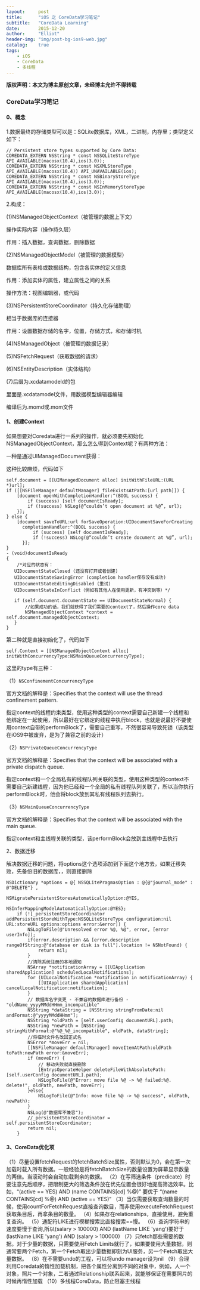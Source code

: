 ```yaml
---
layout:     post
title:      "iOS 之 CoreData学习笔记"
subtitle:   "CoreData Learning"
date:       2015-12-20
author:     "Elliot"
header-img: "img/post-bg-ios9-web.jpg"
catalog:    true
tags:
    - iOS
    - CoreData
    - 多线程
---
```


**版权声明：本文为博主原创文章，未经博主允许不得转载**

### CoreData学习笔记

#### 0、概念

1.数据最终的存储类型可以是：SQLite数据库，XML，二进制，内存里；类型定义如下：

```objective_c
// Persistent store types supported by Core Data:
COREDATA_EXTERN NSString * const NSSQLiteStoreType API_AVAILABLE(macosx(10.4),ios(3.0));
COREDATA_EXTERN NSString * const NSXMLStoreType API_AVAILABLE(macosx(10.4)) API_UNAVAILABLE(ios);
COREDATA_EXTERN NSString * const NSBinaryStoreType API_AVAILABLE(macosx(10.4),ios(3.0));
COREDATA_EXTERN NSString * const NSInMemoryStoreType API_AVAILABLE(macosx(10.4),ios(3.0));
```

2.构成：

(1)NSManagedObjectContext（被管理的数据上下文）

操作实际内容（操作持久层）

作用：插入数据，查询数据，删除数据

(2)NSManagedObjectModel（被管理的数据模型）

数据库所有表格或数据结构，包含各实体的定义信息

作用：添加实体的属性，建立属性之间的关系

操作方法：视图编辑器，或代码

(3)NSPersistentStoreCoordinator（持久化存储助理）

相当于数据库的连接器

作用：设置数据存储的名字，位置，存储方式，和存储时机

(4)NSManagedObject（被管理的数据记录）

(5)NSFetchRequest（获取数据的请求）

(6)NSEntityDescription（实体结构）

(7)后缀为.xcdatamodeld的包

里面是.xcdatamodel文件，用数据模型编辑器编辑

编译后为.momd或.mom文件


#### 1、创建Context

如果想要对Coredata进行一系列的操作，就必须要先初始化NSManagedObjectContext，那么怎么得到Context呢？有两种方法：

一种是通过UIManagedDocument获得：

这种比较麻烦，代码如下

```objective_c
self.document = [[UIManagedDocument alloc] initWithFileURL:(URL *)url];
if ([[NSFileManager defaultManager] fileExistsAtPath:[url path]]) {
    [document openWithCompletionHandler:^(BOOL success) {
        if (success) [self documentIsReady];
        if (!success) NSLog(@“couldn’t open document at %@”, url);
    }];
} else {
    [document saveToURL:url forSaveOperation:UIDocumentSaveForCreating
      completionHandler:^(BOOL success) {
          if (success) [self documentIsReady];
          if (!success) NSLog(@“couldn’t create document at %@”, url);
      }];
}
- (void)documentIsReady
{
    /*对应的状态有：
   UIDocumentStateClosed (还没有打开或者创建)
   UIDocumentStateSavingError (completion handler保存没有成功)
   UIDocumentStateEditingDisabled (重试)
   UIDocumentStateInConflict（例如有其他人在使用更新，有冲突到等）*/

   if (self.document.documentState == UIDocumentStateNormal) {
       //如果成功的话，我们就获得了我们需要的context了，然后操作core data
       NSManagedObjectContext *context = self.document.managedObjectContext;
   }
}
```

第二种就是直接初始化了，代码如下

```objective_c
self.Context = [[NSManagedObjectContext alloc] initWithConcurrencyType:NSMainQueueConcurrencyType];
```
这里的type有三种：

（1）`NSConfinementConcurrencyType`

官方文档的解释是：Specifies that the context will use the thread confinement pattern.

指定context的线程约束类型，使用这种类型的context需要自己新建一个线程和他绑定在一起使用，所以最好在它绑定的线程中执行block，也就是说最好不要使用context自带的performBlock了，需要自己重写，不然很容易导致死锁（该类型在iOS9中被废弃，是为了兼容之前的设计）

（2）`NSPrivateQueueConcurrencyType`

官方文档的解释是：Specifies that the context will be associated with a private dispatch queue.

指定context和一个全局私有的线程队列关联的类型，使用这种类型的context不需要自己新建线程，因为他已经和一个全局的私有线程队列关联了，所以当你执行performBlock时，他会将block放到其私有线程队列去执行。

（3）`NSMainQueueConcurrencyType`

官方文档的解释是：Specifies that the context will be associated with the main queue.

指定context和主线程关联的类型，该performBlock会放到主线程中去执行

2、数据迁移

解决数据迁移的问题，将options这个选项添加到下面这个地方去，如果迁移失败，先备份旧的数据库，，则直接删除

```objective_c
NSDictionary *options = @{ NSSQLitePragmasOption : @{@"journal_mode" : @"DELETE"} ,
                               NSMigratePersistentStoresAutomaticallyOption:@YES,
                               NSInferMappingModelAutomaticallyOption:@YES};
    if (![_persistentStoreCoordinator addPersistentStoreWithType:NSSQLiteStoreType configuration:nil URL:storeURL options:options error:&error]) {
        NSLogToFile(@"Unresolved error %@, %@", error, [error userInfo]);
        if(error.description && [error.description rangeOfString:@"database or disk is full"].location != NSNotFound) {
            return nil;
        }
        //清除系统注册的本地通知
        NSArray *notificationArray = [[UIApplication sharedApplication] scheduledLocalNotifications];
        for (UILocalNotification *notification in notificationArray) {
            [[UIApplication sharedApplication] cancelLocalNotification:notification];
        }
        // 数据库名字变更 - 不兼容的数据库进行备份 - "oldName_yyyyMMddHHmm_incompatible"
        NSString *dataString = [NSString stringFromDate:nil andFormat:@"yyyyMMddHHmm"];
        NSString *oldPath = [self.userConfig documentURL].path;
        NSString *newPath = [NSString stringWithFormat:@"%@_%@_incompatible", oldPath, dataString];
        //将临时文件名改回正式名
        NSError *moveErr = nil;
        [[NSFileManager defaultManager] moveItemAtPath:oldPath toPath:newPath error:&moveErr];
        if (moveErr) {
            // 移动失败就直接删除
            [EntrysOperateHelper deleteFileWithAbsolutePath:[self.userConfig documentURL].path];
            NSLogToFile(@"Error: move file %@ -> %@ failed:%@. delete!", oldPath, newPath, moveErr);
        }else{
            NSLogToFile(@"Info: move file %@ -> %@ success", oldPath, newPath);
        }
        NSLog(@"数据库不兼容");
        //_persistentStoreCoordinator = self.persistentStoreCoordinator;
        return nil;
    }
```

#### 3、CoreData优化项

（1）尽量设置fetchRequest的fetchBatchSize属性，否则默认为0，会在第一次加载时载入所有数据。一般经验是将fetchBatchSize的数量设置为屏幕显示数量的两倍。当滚动时会自动加载剩余的数据。
（2）在写筛选条件（predicate）时要注意先后顺序，把限制更大的筛选条件放在优先位置会很好地提高筛选效率。比如，“(active == YES) AND (name CONTAINS[cd] %@)” 要优于 “(name CONTAINS[cd] %@) AND (active == YES)”
（3）当仅需要获取查询数量的时候，使用countForFetchRequest直接查询数目，而非使用executeFetchRequest获取条目后，再拿条目的数量。
（4）如果存在relationships，直接使用，避免重复查询。
（5）通配符LIKE进行模糊搜索比直接搜索==慢。
（6）查询字符串的速度要慢于查询,所以(salary > 100000) AND (lastName LIKE 'yang')要好于(lastName LIKE 'yang') AND (salary > 100000)
（7）只fetch那些需要的数据。对于少量的数据，只需要使用Fetch Limits就行了，如果要使用大量数据，则通常要两个Fetch，第一个Fetch取出少量数据即刻为UI服务，另一个Fetch取出大量数据。
（8）在不需要undo的工程，可以将undo manager设为nil
（9）合理利用Coredata的惰性加载机制，把各个属性分离到不同的对象中，例如，人一个对象，照片一个对象，二者通过Relationship联系起来，就能够保证在需要照片的时候再惰性加载
（10）多线程CoreData，防止阻塞主线程
